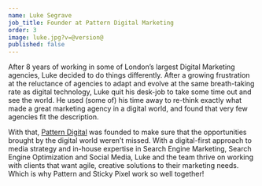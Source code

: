 ```yaml
---
name: Luke Segrave
job_title: Founder at Pattern Digital Marketing
order: 3
image: luke.jpg?v=@version@
published: false
---
```


After 8 years of working in some of London’s largest Digital Marketing agencies, Luke decided to do things differently. After a growing frustration at the reluctance of agencies to adapt and evolve at the same breath-taking rate as digital technology, Luke quit his desk-job to take some time out and see the world. He used (some of) his time away to re-think exactly what made a great marketing agency in a digital world, and found that very few agencies fit the description.

With that, [Pattern Digital](https://www.patterndigitalmarketing.com/) was founded to make sure that the opportunities brought by the digital world weren’t missed. With a digital-first approach to media strategy and in-house expertise in Search Engine Marketing, Search Engine Optimization and Social Media, Luke and the team thrive on working with clients that want agile, creative solutions to their marketing needs. Which is why Pattern and Sticky Pixel work so well together!
